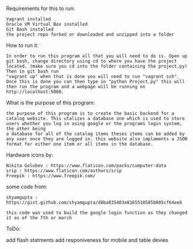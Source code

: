 Requirements for this to run:

	Vagrant installed
	Oracle VM Virtual Box installed
	Git Bash installed 
	the project repo forked or downloaded and unzipped into a folder

How to run it:
	
	In order to run this program all that you will need to do is. Open up git bash, change directory using cd to where you have the project located. (make sure you cd into the folder containing the project.py) Then in git bash run
	"vagrant up" when that is done you will need to run "vagrant ssh". Once this is done you can then type in "python Project.py" this will then run the program and a webpage will be running on http://localhost:5000.

What is the purpose of this program:

	the purpose of this program is to create the basic backend for a catalog website. This utalizes a database one which is used to store users whether you log in using google or the programs login system, the other being 
	a database for all of the catalog items theses items can be added by any user once they are logged in. this website also implaments a JSON format for either one item or all items in the database.

Hardware icons by:

	Nikita Golubev : https://www.flaticon.com/packs/computer-data
	srip : https://www.flaticon.com/authors/srip
	Freepik : https://www.freepik.com/

some code from:

	shyamgupta : https://gist.github.com/shyamgupta/d8ba035403e8165510585b805cf64ee6
	
	this code was used to build the google login function as they changed it as of the 7th or march

ToDo:

add flash statments
add responiveness for mobile and table devies
